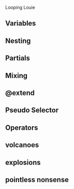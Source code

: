 Looping Louie

## Variables
## Nesting
## Partials
## Mixing
## @extend
## Pseudo Selector
## Operators
## volcanoes
## explosions
## pointless nonsense
